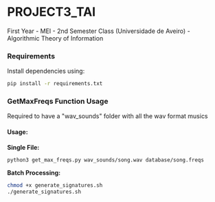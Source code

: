 # PROJECT3_TAI
First Year - MEI - 2nd Semester Class (Universidade de Aveiro) - Algorithmic Theory of Information 

### Requirements

Install dependencies using:

```bash
pip install -r requirements.txt
```

### GetMaxFreqs Function Usage

Required to have a "wav_sounds" folder with all the wav format musics

#### Usage:
**Single File:**
```bash
python3 get_max_freqs.py wav_sounds/song.wav database/song.freqs
```

**Batch Processing:**
```bash
chmod +x generate_signatures.sh
./generate_signatures.sh
```
